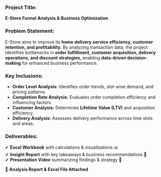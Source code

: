 ### **Project Title:**  
**E-Store Funnel Analysis & Business Optimization**  

### **Problem Statement:**  
E-Store aims to improve its **home delivery service efficiency, customer retention, and profitability**. By analyzing transaction data, the project identifies bottlenecks in **order fulfillment, customer acquisition, delivery operations, and discount strategies**, enabling **data-driven decision-making** for enhanced business performance.  

### **Key Inclusions:**  
- **Order Level Analysis:** Identifies order trends, slot-wise demand, and pricing patterns.  
- **Completion Rate Analysis:** Evaluates order completion efficiency and influencing factors.  
- **Customer Analysis:** Determines **Lifetime Value (LTV)** and acquisition efficiency.  
- **Delivery Analysis:** Assesses delivery performance across time slots and areas.  

### **Deliverables:**  
✔ **Excel Workbook** with calculations & visualizations 📊  
✔ **Insight Report** with key takeaways & business recommendations 📑  
✔ **Presentation Video** summarizing findings & strategy 🎥  

🚀 **Analysis Report & Excel File Attached**
